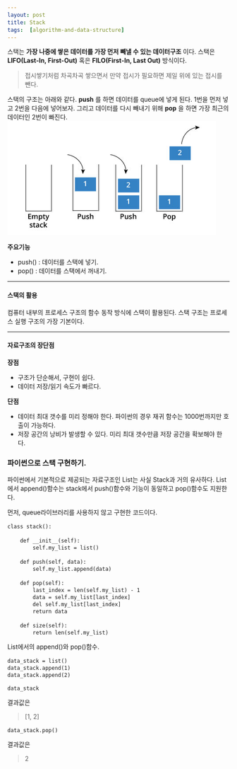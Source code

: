 ```yaml
---
layout: post
title: Stack
tags:  [algorithm-and-data-structure]
---
```


스택는 **가장 나중에 쌓은 데이터를 가장 먼저 빼낼 수 있는 데이터구조** 이다. 스택은 **LIFO(Last-In, First-Out)** 혹은 **FILO(First-In, Last Out)** 방식이다.

> 접시쌓기처럼 차곡차곡 쌓으면서 만약 접시가 필요하면 제일 위에 있는 접시를 뺀다.

스택의 구조는 아래와 같다. **push** 를 하면 데이터를 queue에 넣게 된다. 1번을 먼저 넣고 2번을 다음에 넣어보자. 그리고 데이터를 다시 빼내기 위해 **pop** 을 하면 가장 최근의 데이터인 2번이 빠진다.
![Alt text](/public/stack.jpg)

**주요기능**
* push() : 데이터를 스택에 넣기.
* pop() : 데이터를 스택에서 꺼내기.

***

#### 스택의 활용
컴퓨터 내부의 프로세스 구조의 함수 동작 방식에 스택이 활용된다. 스택 구조는 프로세스 실행 구조의 가장 기본이다.

***
#### 자료구조의 장단점
**장점**
* 구조가 단순해서, 구현이 쉽다.
* 데이터 저장/읽기 속도가 빠르다.

**단점**
* 데이터 최대 갯수를 미리 정해야 한다. 파이썬의 경우 재귀 함수는 1000번까지만 호출이 가능하다.
* 저장 공간의 낭비가 발생할 수 있다. 미리 최대 갯수만큼 저장 공간을 확보해야 한다.

### 파이썬으로 스택 구현하기.
파이썬에서 기본적으로 제공되는 자료구조인 List는 사실 Stack과 거의 유사하다. List에서 append()함수는 stack에서 push()함수와 기능이 동일하고 pop()함수도 지원한다.

먼저, queue라이브러리를 사용하지 않고 구현한 코드이다.
~~~
class stack():

    def __init__(self):
        self.my_list = list()

    def push(self, data):
        self.my_list.append(data)

    def pop(self):
        last_index = len(self.my_list) - 1
        data = self.my_list[last_index]
        del self.my_list[last_index]
        return data

    def size(self):
        return len(self.my_list)
~~~

List에서의 append()와 pop()함수.
~~~
data_stack = list()
data_stack.append(1)
data_stack.append(2)
~~~

~~~
data_stack
~~~
결과값은
> [1, 2]

~~~
data_stack.pop()
~~~
결과값은
> 2
